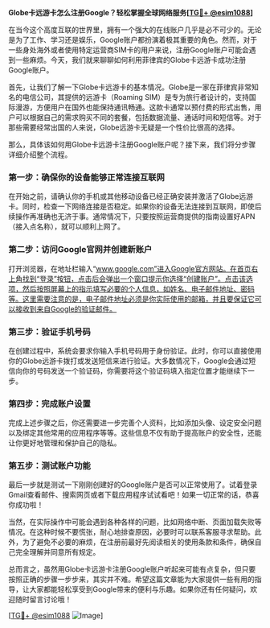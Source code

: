 **Globe卡远游卡怎么注册Google？轻松掌握全球网络服务[[TG💪+ @esim1088](https://t.me/s/esim1088)]**

在当今这个高度互联的世界里，拥有一个强大的在线账户几乎是必不可少的。无论是为了工作、学习还是娱乐，Google账户都扮演着极其重要的角色。然而，对于一些身处海外或者使用特定运营商SIM卡的用户来说，注册Google账户可能会遇到一些麻烦。今天，我们就来聊聊如何利用菲律宾的Globe卡远游卡成功注册Google账户。

首先，让我们了解一下Globe卡远游卡的基本情况。Globe是一家在菲律宾非常知名的电信公司，其提供的远游卡（Roaming SIM）是专为旅行者设计的，支持国际漫游，方便用户在国外也能保持通讯畅通。这款卡通常以预付费的形式出售，用户可以根据自己的需求购买不同的套餐，包括数据流量、通话时间和短信等。对于那些需要经常出国的人来说，Globe远游卡无疑是一个性价比很高的选择。

那么，具体该如何用Globe卡远游卡注册Google账户呢？接下来，我们将分步骤详细介绍整个流程。

### **第一步：确保你的设备能够正常连接互联网**
在开始之前，请确认你的手机或其他移动设备已经正确安装并激活了Globe远游卡。同时，检查一下网络连接是否稳定。如果你的设备无法连接到互联网，即使后续操作再准确也无济于事。通常情况下，只要按照运营商提供的指南设置好APN（接入点名称），就可以顺利上网了。

### **第二步：访问Google官网并创建新账户**
打开浏览器，在地址栏输入“www.google.com”进入Google官方网站。在首页右上角找到“登录”按钮，点击后会弹出一个窗口提示你选择“创建账户”。点击该选项，然后按照屏幕上的指示填写必要的个人信息，如姓名、电子邮件地址、密码等。这里需要注意的是，电子邮件地址必须是你实际使用的邮箱，并且要保证它可以接收到来自Google的验证邮件。

### **第三步：验证手机号码**
在创建过程中，系统会要求你输入手机号码用于身份验证。此时，你可以直接使用你的Globe远游卡拨打或发送短信来进行验证。大多数情况下，Google会通过短信向你的号码发送一个验证码，你需要将这个验证码填入指定位置才能继续下一步。

### **第四步：完成账户设置**
完成上述步骤之后，你还需要进一步完善个人资料，比如添加头像、设定安全问题以及绑定其他常用的应用程序等等。这些信息不仅有助于提高账户的安全性，还能让你更好地管理和保护自己的隐私。

### **第五步：测试账户功能**
最后一步就是测试一下刚刚创建好的Google账户是否可以正常使用了。试着登录Gmail查看邮件、搜索网页或者下载应用程序试试看吧！如果一切正常的话，恭喜你成功啦！

当然，在实际操作中可能会遇到各种各样的问题，比如网络中断、页面加载失败等情况。在这种时候不要慌张，耐心地排查原因，必要时可以联系客服寻求帮助。此外，为了避免不必要的麻烦，在注册前最好先阅读相关的使用条款和条件，确保自己完全理解并同意所有规定。

总而言之，虽然用Globe卡远游卡注册Google账户听起来可能有点复杂，但只要按照正确的步骤一步步来，其实并不难。希望这篇文章能为大家提供一些有用的指导，让大家都能轻松享受到Google带来的便利与乐趣。如果你还有任何疑问，欢迎随时留言讨论哦！

[[TG💪+ @esim1088](https://t.me/s/esim1088) ![Image](https://i.postimg.cc/4NQfJmqS/Snipaste-2025-05-13-00-14-12.png)]
